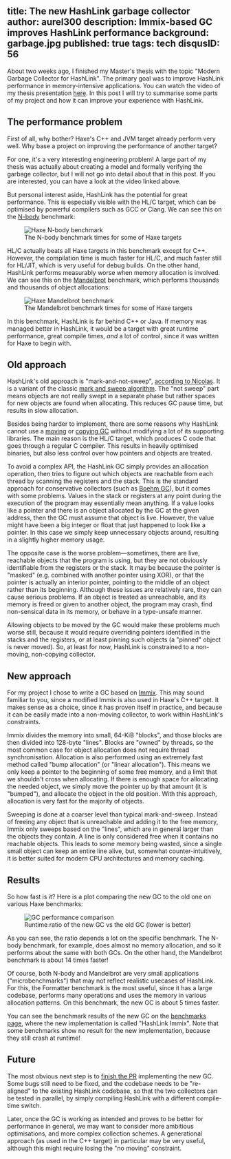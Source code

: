 title: The new HashLink garbage collector
author: aurel300
description: Immix-based GC improves HashLink performance
background: garbage.jpg
published: true
tags: tech
disqusID: 56
---

About two weeks ago, I finished my Master's thesis with the topic "Modern Garbage Collector for HashLink". The primary goal was to improve HashLink performance in memory-intensive applications. You can watch the video of my thesis presentation [here](https://youtu.be/t-d15jAy6rs). In this post I will try to summarise some parts of my project and how it can improve your experience with HashLink.

## The performance problem

First of all, why bother? Haxe's C++ and JVM target already perform very well. Why base a project on improving the performance of another target?

For one, it's a very interesting engineering problem! A large part of my thesis was actually about creating a model and formally verifying the garbage collector, but I will not go into detail about that in this post. If you are interested, you can have a look at the video linked above.

But personal interest aside, HashLink has the potential for great performance. This is especially visible with the HL/C target, which can be optimised by powerful compilers such as GCC or Clang. We can see this on the [N-body](https://benchs.haxe.org/nbody) benchmark:

<figure>
	<img src="bench-old-nbody.png" alt="Haxe N-body benchmark" />
	<figcaption>The N-body benchmark times for some of Haxe targets</figcaption>
</figure>

HL/C actually beats all Haxe targets in this benchmark except for C++. However, the compilation time is much faster for HL/C, and much faster still for HL/JIT, which is very useful for debug builds. On the other hand, HashLink performs measurably worse when memory allocation is involved. We can see this on the [Mandelbrot](https://benchs.haxe.org/mandelbrot) benchmark, which performs thousands and thousands of object allocations:

<figure>
	<img src="bench-old-mandelbrot.png" alt="Haxe Mandelbrot benchmark" />
	<figcaption>The Mandelbrot benchmark times for some of Haxe targets</figcaption>
</figure>

In this benchmark, HashLink is far behind C++ or Java. If memory was managed better in HashLink, it would be a target with great runtime performance, great compile times, *and* a lot of control, since it was written for Haxe to begin with.

## Old approach

HashLink's old approach is "mark-and-not-sweep", [according to Nicolas](https://github.com/HaxeFoundation/hashlink/wiki/Notes-on-Garbage-Collector). It is a variant of the classic [mark and sweep algorithm](https://en.wikipedia.org/wiki/Tracing_garbage_collection#Na%C3%AFve_mark-and-sweep). The "not sweep" part means objects are not really swept in a separate phase but rather spaces for new objects are found when allocating. This reduces GC pause time, but results in slow allocation.

Besides being harder to implement, there are some reasons why HashLink cannot use a [moving](https://en.wikipedia.org/wiki/Tracing_garbage_collection#Moving_vs._non-moving) or [copying GC](https://en.wikipedia.org/wiki/Tracing_garbage_collection#Copying_vs._mark-and-sweep_vs._mark-and-don't-sweep) without modifying a lot of its supporting libraries. The main reason is the HL/C target, which produces C code that goes through a regular C compiler. This results in heavily optimised binaries, but also less control over how pointers and objects are treated.

To avoid a complex API, the HashLink GC simply provides an allocation operation, then tries to figure out which objects are reachable from each thread by scanning the registers and the stack. This is the standard approach for conservative collectors (such as [Boehm GC](https://en.wikipedia.org/wiki/Boehm_garbage_collector)), but it comes with some problems. Values in the stack or registers at any point during the execution of the program may essentially mean anything. If a value looks like a pointer and there is an object allocated by the GC at the given address, then the GC must assume that object is live. However, the value might have been a big integer or float that just happened to look like a pointer. In this case we simply keep unnecessary objects around, resulting in a slightly higher memory usage.

The opposite case is the worse problem—sometimes, there are live, reachable objects that the program is using, but they are not obviously identifiable from the registers or the stack. It may be because the pointer is "masked" (e.g. combined with another pointer using XOR), or that the pointer is actually an interior pointer, pointing to the middle of an object rather than its beginning. Although these issues are relatively rare, they can cause serious problems. If an object is treated as unreachable, and its memory is freed or given to another object, the program may crash, find non-sensical data in its memory, or behave in a type-unsafe manner.

Allowing objects to be moved by the GC would make these problems much worse still, because it would require overriding pointers identified in the stacks and the registers, or at least pinning such objects (a "pinned" object is never moved). So, at least for now, HashLink is constrained to a non-moving, non-copying collector.

## New approach

For my project I chose to write a GC based on [Immix](http://www.cs.utexas.edu/users/speedway/DaCapo/papers/immix-pldi-2008.pdf). This may sound familiar to you, since a modified Immix is also used in Haxe's C++ target. It makes sense as a choice, since it has proven itself in practice, and because it can be easily made into a non-moving collector, to work within HashLink's constraints.

Immix divides the memory into small, 64-KiB "blocks", and those blocks are then divided into 128-byte "lines". Blocks are "owned" by threads, so the most common case for object allocation does not require thread synchronisation. Allocation is also performed using an extremely fast method called "bump allocation" (or "linear allocation"). This means we only keep a pointer to the beginning of some free memory, and a limit that we shouldn't cross when allocating. If there is enough space for allocating the needed object, we simply move the pointer up by that amount (it is "bumped"), and allocate the object in the old position. With this approach, allocation is very fast for the majority of objects.

Sweeping is done at a coarser level than typical mark-and-sweep. Instead of freeing any object that is unreachable and adding it to the free memory, Immix only sweeps based on the "lines", which are in general larger than the objects they contain. A line is only considered free when it contains no reachable objects. This leads to some memory being wasted, since a single small object can keep an entire line alive, but, somewhat counter-intuitively, it is better suited for modern CPU architectures and memory caching.

## Results

So how fast is it? Here is a plot comparing the new GC to the old one on various Haxe benchmarks:

<figure>
	<img src="perf-c.png" alt="GC performance comparison" />
	<figcaption>Runtime ratio of the new GC vs the old GC (lower is better)</figcaption>
</figure>

As you can see, the ratio depends a lot on the specific benchmark. The N-body benchmark, for example, does almost no memory allocation, and so it performs about the same with both GCs. On the other hand, the Mandelbrot benchmark is about 14 times faster!

Of course, both N-body and Mandelbrot are very small applications ("microbenchmarks") that may not reflect realistic usecases of HashLink. For this, the Formatter benchmark is the most useful, since it has a large codebase, performs many operations and uses the memory in various allocation patterns. On this benchmark, the new GC is about 5 times faster.

You can see the benchmark results of the new GC on the [benchmarks page](https://benchs.haxe.org), where the new implementation is called "HashLink Immix". Note that some benchmarks show no result for the new implementation, because they still crash at runtime!

## Future

The most obvious next step is to [finish the PR](https://github.com/HaxeFoundation/hashlink/pull/372) implementing the new GC. Some bugs still need to be fixed, and the codebase needs to be "re-aligned" to the existing HashLink codebase, so that the two collectors can be tested in parallel, by simply compiling HashLink with a different compile-time switch.

Later, once the GC is working as intended and proves to be better for performance in general, we may want to consider more ambitious optimisations, and more complex collection schemes. A generational approach (as used in the C++ target) in particular may be very useful, although this might require losing the "no moving" constraint.
